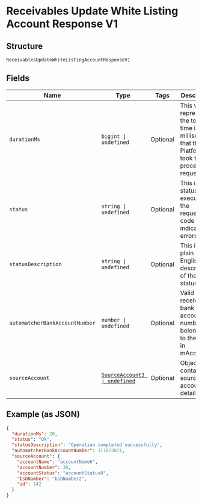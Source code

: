 
# Receivables Update White Listing Account Response V1

## Structure

`ReceivablesUpdateWhiteListingAccountResponseV1`

## Fields

| Name | Type | Tags | Description |
|  --- | --- | --- | --- |
| `durationMs` | `bigint \| undefined` | Optional | This value represents the total time in milliseconds that the Platform took to process the request. |
| `status` | `string \| undefined` | Optional | This is the status of executing the request.&nbsp;A code of ‘Ok’ indicates no errors |
| `statusDescription` | `string \| undefined` | Optional | This is a plain English description of the status. |
| `automatcherBankAccountNumber` | `number \| undefined` | Optional | Valid receivables bank account number belonging to the Sign-in mAccount. |
| `sourceAccount` | [`SourceAccount3 \| undefined`](../../doc/models/source-account-3.md) | Optional | Object containing source account details |

## Example (as JSON)

```json
{
  "durationMs": 20,
  "status": "Ok",
  "statusDescription": "Operation completed successfully",
  "automatcherBankAccountNumber": 311673871,
  "sourceAccount": {
    "accountName": "accountName6",
    "accountNumber": 38,
    "accountStatus": "accountStatus0",
    "bsbNumber": "bsbNumber2",
    "id": 142
  }
}
```

